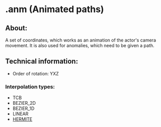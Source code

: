 # .anm (Animated paths)

## About:
A set of coordinates, which works as an animation of the actor's camera movement. It is also used for anomalies, which need to be given a path.

## Technical information:

- Order of rotation: YXZ

### Interpolation types:

- TCB
- BEZIER_2D 
- BEZIER_1D 
- LINEAR 
- [HERMITE](https://en.wikipedia.org/wiki/Hermite_interpolation)